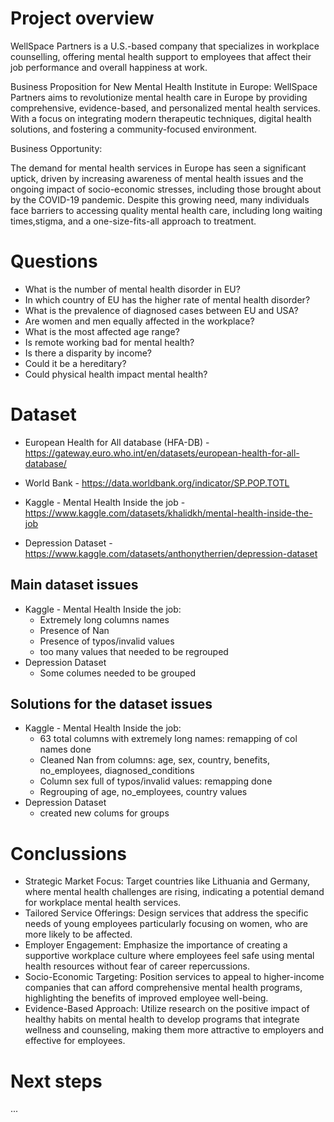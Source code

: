 # Project overview
WellSpace Partners is a U.S.-based company that specializes in workplace counselling, offering mental health support to employees that affect their job performance and overall happiness at work.


Business Proposition for New Mental Health Institute in Europe:
WellSpace Partners aims to revolutionize mental health care in Europe by providing comprehensive, evidence-based, and personalized mental health services. With a focus on integrating modern therapeutic techniques, digital health solutions, and fostering a community-focused environment.

Business Opportunity:

The demand for mental health services in Europe has seen a significant uptick, driven by increasing awareness of mental health issues and the ongoing impact of socio-economic stresses, including those brought about by the COVID-19 pandemic. 
Despite this growing need, many individuals face barriers to accessing quality mental health care, including long waiting times,stigma, and a one-size-fits-all approach to treatment.



# Questions 


 - What is the number of mental health disorder in EU?
 - In which country of EU has the higher rate of mental health disorder?
 - What is the prevalence of diagnosed cases between EU and USA?
 - Are women and men equally affected in the workplace?
 - What is the most affected age range?
 - Is remote working bad for mental health?
 - Is there a disparity by income?
 - Could it be a hereditary?
 - Could physical health impact mental health?



# Dataset 

 - European Health for All database (HFA-DB) - https://gateway.euro.who.int/en/datasets/european-health-for-all-database/

 - World Bank - https://data.worldbank.org/indicator/SP.POP.TOTL

 - Kaggle - Mental Health Inside the job - https://www.kaggle.com/datasets/khalidkh/mental-health-inside-the-job

 - Depression Dataset - https://www.kaggle.com/datasets/anthonytherrien/depression-dataset 


## Main dataset issues

- Kaggle - Mental Health Inside the job:
  - Extremely long columns names
  - Presence of Nan
  - Presence of typos/invalid values
  - too many values that needed to be regrouped
- Depression Dataset
  - Some columes needed to be grouped

## Solutions for the dataset issues

- Kaggle - Mental Health Inside the job:
  - 63 total columns with extremely long names: remapping of col names done
  - Cleaned Nan from columns: age, sex, country, benefits, no_employees, diagnosed_conditions
  - Column sex full of typos/invalid values: remapping done
  - Regrouping of age, no_employees, country values
- Depression Dataset
  - created new colums for groups


# Conclussions

 - Strategic Market Focus: Target countries like Lithuania and Germany, where mental health challenges are rising, indicating a potential demand for workplace mental health services.
 - Tailored Service Offerings: Design services that address the specific needs of young employees particularly focusing on women, who are more likely to be affected.
 - Employer Engagement: Emphasize the importance of creating a supportive workplace culture where employees feel safe using mental health resources without fear of career repercussions.
 - Socio-Economic Targeting: Position services to appeal to higher-income companies that can afford comprehensive mental health programs, highlighting the benefits of improved employee well-being.
 - Evidence-Based Approach: Utilize research on the positive impact of healthy habits on mental health to develop programs that integrate wellness and counseling, making them more attractive to employers and effective for employees.

# Next steps
...


